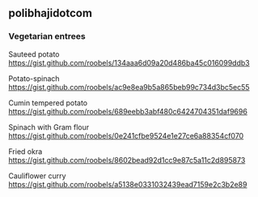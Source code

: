 ## polibhajidotcom

### Vegetarian entrees

Sauteed potato https://gist.github.com/roobels/134aaa6d09a20d486ba45c016099ddb3

Potato-spinach https://gist.github.com/roobels/ac9e8ea9b5a865beb99c734d3bc5ec55

Cumin tempered potato https://gist.github.com/roobels/689eebb3abf480c6424704351daf9696

Spinach with Gram flour https://gist.github.com/roobels/0e241cfbe9524e1e27ce6a88354cf070

Fried okra https://gist.github.com/roobels/8602bead92d1cc9e87c5a11c2d895873

Cauliflower curry https://gist.github.com/roobels/a5138e0331032439ead7159e2c3b2e89 
